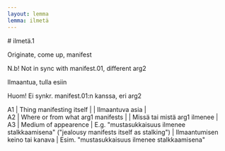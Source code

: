 ```yaml
---
layout: lemma
lemma: ilmetä
---
```


<div class="sense">
# <span class="sensename">ilmetä.1</span>

<span class="description">Originate, come up, manifest</span>

N.b! Not in sync with manifest.01, different arg2

<span class="description">Ilmaantua, tulla esiin</span>

Huom! Ei synkr. manifest.01:n kanssa, eri arg2

A1 | Thing manifesting itself |   | Ilmaantuva asia |  
A2 | Where or from what arg1 manifests |   | Missä tai mistä arg1 ilmenee |  
A3 | Medium of appearence | E.g. "mustasukkaisuus ilmenee stalkkaamisena" ("jealousy manifests itself as stalking") | Ilmaantumisen keino tai kanava | Esim. "mustasukkaisuus ilmenee stalkkaamisena"

</div>

